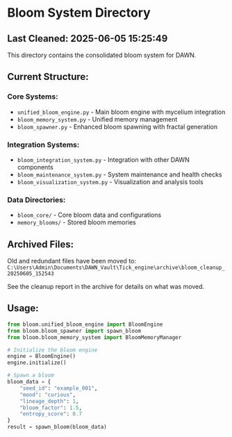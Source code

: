 # Bloom System Directory

## Last Cleaned: 2025-06-05 15:25:49

This directory contains the consolidated bloom system for DAWN.

## Current Structure:

### Core Systems:
- `unified_bloom_engine.py` - Main bloom engine with mycelium integration
- `bloom_memory_system.py` - Unified memory management
- `bloom_spawner.py` - Enhanced bloom spawning with fractal generation

### Integration Systems:
- `bloom_integration_system.py` - Integration with other DAWN components
- `bloom_maintenance_system.py` - System maintenance and health checks
- `bloom_visualization_system.py` - Visualization and analysis tools

### Data Directories:
- `bloom_core/` - Core bloom data and configurations
- `memory_blooms/` - Stored bloom memories

## Archived Files:

Old and redundant files have been moved to:
`C:\Users\Admin\Documents\DAWN_Vault\Tick_engine\archive\bloom_cleanup_20250605_152543`

See the cleanup report in the archive for details on what was moved.

## Usage:

```python
from bloom.unified_bloom_engine import BloomEngine
from bloom.bloom_spawner import spawn_bloom
from bloom.bloom_memory_system import BloomMemoryManager

# Initialize the bloom engine
engine = BloomEngine()
engine.initialize()

# Spawn a bloom
bloom_data = {
    "seed_id": "example_001",
    "mood": "curious",
    "lineage_depth": 1,
    "bloom_factor": 1.5,
    "entropy_score": 0.7
}
result = spawn_bloom(bloom_data)
```